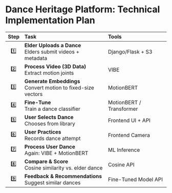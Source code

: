 # Dance Heritage Platform: Technical Implementation Plan

| Step | Task | Tools |
|:---:|:---|:---|
| 1️⃣ | **Elder Uploads a Dance** <br>Elders submit videos + metadata | Django/Flask + S3 |
| 2️⃣ | **Process Video (3D Data)** <br>Extract motion joints | VIBE |
| 3️⃣ | **Generate Embeddings** <br>Convert motion to fixed-size vectors | MotionBERT |
| 4️⃣ | **Fine-Tune** <br>Train a dance classifier | MotionBERT / Transformer |
| 5️⃣ | **User Selects Dance** <br>Chooses from library | Frontend UI + API |
| 6️⃣ | **User Practices** <br>Records dance attempt | Frontend Camera |
| 7️⃣ | **Process User Dance** <br>Again: VIBE + MotionBERT | ML Inference |
| 8️⃣ | **Compare & Score** <br>Cosine similarity vs. elder dance | Cosine API |
| 9️⃣ | **Feedback & Recommendations** <br>Suggest similar dances | Fine-Tuned Model API |
